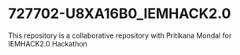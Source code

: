 # 727702-U8XA16B0_IEMHACK2.0
This repository is a collaborative repository with Pritikana Mondal for IEMHACK2.0 Hackathon

